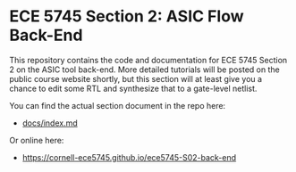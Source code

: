 
ECE 5745 Section 2: ASIC Flow Back-End
==========================================================================

This repository contains the code and documentation for ECE 5745 Section
2 on the ASIC tool back-end. More detailed tutorials will be posted on
the public course website shortly, but this section will at least give
you a chance to edit some RTL and synthesize that to a gate-level
netlist.

You can find the actual section document in the repo here:

 - [docs/index.md](docs/index.md)

Or online here:

 - https://cornell-ece5745.github.io/ece5745-S02-back-end

